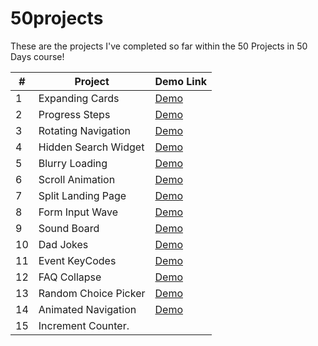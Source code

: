 # 50projects
These are the projects I've completed so far within the 50 Projects in 50 Days course!
 
|  # | Project              | Demo Link |
|----|----------------------|------------
|  1 | Expanding Cards      | [Demo](https://alyssavoccia.github.io/50projects/expanding-cards/)|
|  2 | Progress Steps       | [Demo](https://alyssavoccia.github.io/50projects/progress-steps/)|
|  3 | Rotating Navigation  | [Demo](https://alyssavoccia.github.io/50projects/rotating-navigation/)|
|  4 | Hidden Search Widget | [Demo](https://alyssavoccia.github.io/50projects/hidden-search-widget/)|
|  5 | Blurry Loading       | [Demo](https://alyssavoccia.github.io/50projects/blurry-loading/)|
|  6 | Scroll Animation     | [Demo](https://alyssavoccia.github.io/50projects/scroll-animation/)|
|  7 | Split Landing Page   | [Demo](https://alyssavoccia.github.io/50projects/split-landing-page/)|
|  8 | Form Input Wave      | [Demo](https://alyssavoccia.github.io/50projects/form-input-wave/)|
|  9 | Sound Board          | [Demo](https://alyssavoccia.github.io/50projects/sound-board/)|
| 10 | Dad Jokes            | [Demo](https://alyssavoccia.github.io/50projects/dad-jokes/)|
| 11 | Event KeyCodes       | [Demo](https://alyssavoccia.github.io/50projects/event-keycodes/)|
| 12 | FAQ Collapse         | [Demo](https://alyssavoccia.github.io/50projects/faq-collapse/)|
| 13 | Random Choice Picker | [Demo](https://alyssavoccia.github.io/50projects/random-choice-picker/)|
| 14 | Animated Navigation  | [Demo](https://alyssavoccia.github.io/50projects/animated-navigation/)|
| 15 | Increment Counter.   |
